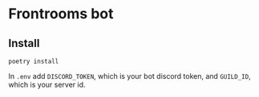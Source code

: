 # Frontrooms bot

## Install
`poetry install`

In `.env` add `DISCORD_TOKEN`, which is your bot discord token, and `GUILD_ID`, which is your server id.
